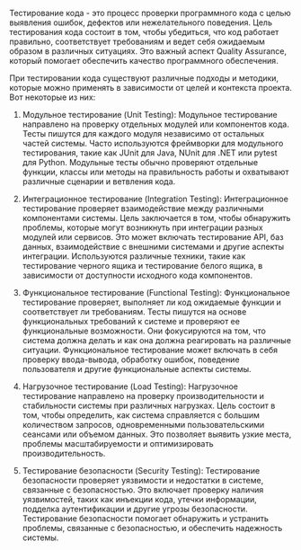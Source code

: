Тестирование кода - это процесс проверки программного кода с целью выявления ошибок, дефектов или нежелательного поведения. Цель тестирования кода состоит в том, чтобы убедиться, что код работает правильно, соответствует требованиям и ведет себя ожидаемым образом в различных ситуациях. Это важный аспект Quality Assurance, который помогает обеспечить качество программного обеспечения.

При тестировании кода существуют различные подходы и методики, которые можно применять в зависимости от целей и контекста проекта. Вот некоторые из них:

1. Модульное тестирование (Unit Testing):
Модульное тестирование направлено на проверку отдельных модулей или компонентов кода. Тесты пишутся для каждого модуля независимо от остальных частей системы. Часто используются фреймворки для модульного тестирования, такие как JUnit для Java, NUnit для .NET или pytest для Python. Модульные тесты обычно проверяют отдельные функции, классы или методы на правильность работы и охватывают различные сценарии и ветвления кода.

2. Интеграционное тестирование (Integration Testing):
Интеграционное тестирование проверяет взаимодействие между различными компонентами системы. Цель заключается в том, чтобы обнаружить проблемы, которые могут возникнуть при интеграции разных модулей или сервисов. Это может включать тестирование API, баз данных, взаимодействие с внешними системами и другие аспекты интеграции. Используются различные техники, такие как тестирование черного ящика и тестирование белого ящика, в зависимости от доступности исходного кода компонентов.

3. Функциональное тестирование (Functional Testing):
Функциональное тестирование проверяет, выполняет ли код ожидаемые функции и соответствует ли требованиям. Тесты пишутся на основе функциональных требований к системе и проверяют ее функциональные возможности. Они фокусируются на том, что система должна делать и как она должна реагировать на различные ситуации. Функциональное тестирование может включать в себя проверку ввода-вывода, обработку ошибок, поведение пользователя и другие функциональные аспекты системы.

4. Нагрузочное тестирование (Load Testing):
Нагрузочное тестирование направлено на проверку производительности и стабильности системы при различных нагрузках. Цель состоит в том, чтобы определить, как система справляется с большим количеством запросов, одновременными пользовательскими сеансами или объемом данных. Это позволяет выявить узкие места, проблемы масштабируемости и оптимизировать производительность.

5. Тестирование безопасности (Security Testing):
Тестирование безопасности проверяет уязвимости и недостатки в системе, связанные с безопасностью. Это включает проверку наличия уязвимостей, таких как инъекции кода, утечки информации, подделка аутентификации и другие угрозы безопасности. Тестирование безопасности помогает обнаружить и устранить проблемы, связанные с безопасностью, и обеспечить надежность системы.
